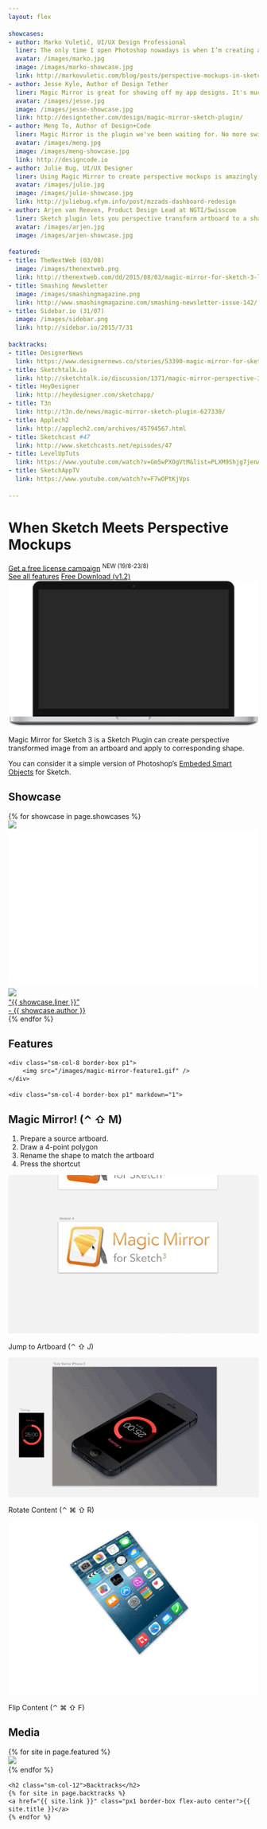 ```yaml
---
layout: flex

showcases:
- author: Marko Vuletič, UI/UX Design Professional
  liner: The only time I open Photoshop nowadays is when I’m creating a presentation mockup of my designs. But this is about to change.
  avatar: /images/marko.jpg
  image: /images/marko-showcase.jpg
  link: http://markovuletic.com/blog/posts/perspective-mockups-in-sketch
- author: Jesse Kyle, Author of Design Tether
  liner: Magic Mirror is great for showing off my app designs. It's much more user-friendly than Photoshop with double the possibilities
  avatar: /images/jesse.jpg
  image: /images/jesse-showcase.jpg
  link: http://designtether.com/design/magic-mirror-sketch-plugin/
- author: Meng To, Author of Design+Code
  liner: Magic Mirror is the plugin we've been waiting for. No more switching to Photoshop for creating perspective mockups. It works that great.
  avatar: /images/meng.jpg
  image: /images/meng-showcase.jpg
  link: http://designcode.io
- author: Julie Bug, UI/UX Designer
  liner: Using Magic Mirror to create perspective mockups is amazingly easy and joyful.
  avatar: /images/julie.jpg
  image: /images/julie-showcase.jpg
  link: http://juliebug.xfym.info/post/mzzads-dashboard-redesign
- author: Arjen van Reeven, Product Design Lead at NGTI/Swisscom
  liner: Sketch plugin lets you perspective transform artboard to a shape. Great for product shots!
  avatar: /images/arjen.jpg
  image: /images/arjen-showcase.jpg

featured:
- title: TheNextWeb (03/08)
  image: /images/thenextweb.png
  link: http://thenextweb.com/dd/2015/08/03/magic-mirror-for-sketch-3-lets-you-quickly-create-hands-on-mockups-of-your-apps/
- title: Smashing Newsletter
  image: /images/smashingmagazine.png
  link: http://www.smashingmagazine.com/smashing-newsletter-issue-142/
- title: Sidebar.io (31/07)
  image: /images/sidebar.png
  link: http://sidebar.io/2015/7/31

backtracks:
- title: DesignerNews
  link: https://www.designernews.co/stories/53390-magic-mirror-for-sketch-3--plugin-to-create-perspective-designs
- title: Sketchtalk.io
  link: http://sketchtalk.io/discussion/1371/magic-mirror-perspective-3d-for-your-artboards
- title: HeyDesigner
  link: http://heydesigner.com/sketchapp/
- title: T3n
  link: http://t3n.de/news/magic-mirror-sketch-plugin-627330/
- title: Applech2
  link: http://applech2.com/archives/45794567.html
- title: Sketchcast #47
  link: http://www.sketchcasts.net/episodes/47
- title: LevelUpTuts
  link: https://www.youtube.com/watch?v=Gm5wPXOgVtM&list=PLXM9Shjg7jenAH19HHSWYPJ4EtB4RNDc1&index=3
- title: SketchAppTV
  link: https://www.youtube.com/watch?v=F7wOPtKjVps

---
```


# When Sketch Meets Perspective Mockups

<div class="wrapper">
<div class="clearfix">
<div class="sm-col sm-col-4 center btn orange">
	<a href="/campaign" class="">Get a free license campaign</a>
	<sup class="red">NEW (19/8-23/8)</sup>
</div>
<a href="/features" class="sm-col sm-col-4 center btn orange">See all features</a>
<a href="/download" class="sm-col sm-col-4 center btn btn-outline orange"><i class="fa fa-arrow-circle-o-down"></i>    Free Download (v1.2)</a>
</div>
</div>


<div class="videoWrapper">
    <!-- Copy & Pasted from YouTube
    <iframe width="560" height="349" src="http://www.youtube.com/embed/YhdjuL5ju8Y?rel=0&hd=1" frameborder="0" allowfullscreen></iframe>
     -->
</div>

<div class="flex container">
<img src="/images/computer.png" class="flex-stretch col-12 m2"/>
</div>


<div class='wrapper' markdown='1'>

Magic Mirror for Sketch 3 is a Sketch Plugin can create perspective transformed image from an artboard and apply to corresponding shape.

You can consider it a simple version of Photoshop’s [Embeded Smart Objects](https://helpx.adobe.com/photoshop/using/create-smart-objects.html) for Sketch.

</div>

<section class="my2 py2 border-top">
<h1>Showcase</h1>

<div class="clearfix">
{% for showcase in page.showcases %}
<div class="sm-col sm-col-6 showcase">
	<img src="{{ showcase.image }}" />
	<a href="{{ showcase.link }}" class="overlay">
		<img src="/images/showcase-placeholder.png" />
		<div class="overlay flex flex-end">
			<div class="flex flex-end m2">
				<div class="flex-none mr2">
					<img src="{{ showcase.avatar }}" class="avatar">
				</div>
				<div class="flex flex-column">
					<div class="flex-auto liner">“{{ showcase.liner }}” </div>
					<div class="flex-auto author">- {{ showcase.author }}</div>
				</div>
			</div>
		</div>
	</a>
</div>
{% endfor %}
</div>

</section>



<section class="my2 py2 border-top">
<h1>Features</h1>

<div class="container sm-flex flex-wrap mxn1 px1 flex-center">

	<div class="sm-col-8 border-box p1">
		<img src="/images/magic-mirror-feature1.gif" />
	</div>

	<div class="sm-col-4 border-box p1" markdown="1">


## Magic Mirror! (⌃ ⇧ M)
1. Prepare a source artboard.
2. Draw a 4-point polygon
3. Rename the shape to match the artboard
4. Press the shortcut

</div>

<div class="sm-flex mt2">
<div class="sm-col-4 border-box p1 flex flex-column flex-center">
	<img src="/images/magic-mirror-feature2.gif" class="flex-grow"/>
	<p class="p1">Jump to Artboard (⌃ ⇧ J)</p>
</div>

<div class="sm-col-4 border-box p1 flex flex-column flex-center">
	<img src="/images/magic-mirror-feature3.gif" class="flex-grow"/>
	<p class="p1">Rotate Content (⌃ ⌘ ⇧ R)</p>
</div>

<div class="sm-col-4 border-box p1 flex flex-column flex-center">
	<img src="/images/magic-mirror-feature4.gif" class="flex-grow"/>
	<p class="p1">Flip Content (⌃ ⌘ ⇧ F)</p>
</div>
</div>

</div>

</section>


<section class="my2 py2 border-top">
<h1>Media</h1>

<div class="wrapper sm-flex flex-wrap mxn1 px1 flex-center">
	{% for site in page.featured %}
	<div class="sm-col-4 border-box p2 center">
	   <a href="{{ site.link }}"><img src="{{ site.image }}" class="grayscale animated"></a>
	</div>
	{% endfor %}

	<h2 class="sm-col-12">Backtracks</h2>
	{% for site in page.backtracks %}
	<a href="{{ site.link }}" class="px1 border-box flex-auto center">{{ site.title }}</a>
	{% endfor %}
</div>
</section>

<!--
## What's different?

Unlike [Symbols](http://bohemiancoding.com/sketch/support/documentation/07-symbols/), Magic Mirror uses [Pattern Fill](http://bohemiancoding.com/sketch/support/documentation/08-styling/1-fills.html) to preform the mirroring. It can mirror any number of Artboards to any number of shape layers in any size, any angle, but <em>also</em> responds to the shape’s distortion (perspective transformation).

Unlike when editing Bitmaps in Sketch, Magic Mirror does not modify the original bitmap in a destructive way (since we’re sourcing from an Artboard). Using Shape layers instead of Bitmap layers, editable paths are preserved and can be easily updated.

## Installation

<p class="center"><a href="javascript:void(0);" onclick="downloadPluginClicked()"><img src="/images/download-plugin.png"></img></a></p>

1. Download the package, unzip it and locate `Magic Mirror.sketchplugin`.
2. Double click to install the plugin, if you’ve multiple versions of Sketch, you can drag the plugin into the specific Sketch dock icon.
3. Check that it’s available in the `Plugins` menu.

![](/images/magic-mirror-menu.png)

4. Consider [donating](#donating) to the project :)


## Usage

<p class="center"><a href="https://github.com/jamztang/MagicMirror/releases/download/v1.0/magicmirror-sample.sketch"><img src="/images/download-sketch.png"></img></a></p>

Magic Mirror currently offers three handy methods.


### 1. Magic Mirror! (&#x2303; &#x21E7; M)

Apply perpective transform to all layers that can be associated with an artboard with the same name.

![](/images/magic-mirror-feature1.gif)

1. Prepare an artboard as the source
2. Use the `Rectangle (R)`  or `Vector (V)` tool to draw a 4 point polygon. It’s important NOT to use the `Round Rect` tool because in order for Magic Mirror to work is to have **exactly 4 control points**.
3. Rename your shape layer to **exactly match the Artboard’s name** you want to mirror.
4. Press `⌃ ⇧ M` or go to `Plugin > Magic Mirror > Magic Mirror!` to see the results!


### 2. Jump to Artboard (&#x2303; &#x21E7; J)

Quickly jump to the layer’s associated artboard.

![](/images/magic-mirror-feature2.gif)

1. Select the magic shape layer you’re currently working on.
2. Press `⌃ ⇧ J` or use `Plugin > Magic Mirror > Jump to Artboard`.


### 3. Rotate Content (&#x2303; &#x2318; &#x21E7; R)

![](/images/magic-mirror-feature3.gif)

Rotate the content orientation of the layer fill.

1. Select the layer
2. Press `⌃ ⌘ ⇧ R` or use `Plugin > Magic Mirror > Rotate Points`.


### 4. Flip Content (&#x2303; &#x2318; &#x21E7; F)

![](/images/magic-mirror-feature4.gif)

Flip the content of the layer fill while preserving the points.

1. Select the layer.
2. Press `⌃ ⌘ ⇧ F` or use `Plugin > Magic Mirror > Flip Content`.


## So how does it work?

In short, Magic Mirror iterates through all the “Shape” layers (MSShapeGroup) in the current page, and finds all the Artboard-Layer pairs that share the exact same name.

Then it looks into the path (NSBezierPath) and extracts the 4 corner points.

It then hands the content over to [Core Image](https://developer.apple.com/library/mac/documentation/GraphicsImaging/Conceptual/CoreImaging/ci_intro/ci_intro.html) to do Perspective Transformation, and apply the transformed image using Pattern Fill.



## Donation

Magic Mirror is an open source project on GitHub. You can freely checkout the source code (and contribute to the project!) However, if you decide to donate to the project, you'll get a special package: ;)

![](/images/donate-dark.jpg)

You've probably seen similar perspective mockup templates like this before, but they're all for Photoshop. I wanted to recreate this entirely in Sketch, and ensure your work remains adjustable and scalable.


## Why should I donate?

First, because I would like to continue developing the product and keep helping the community to better utilize our tools. I believe good ideas, and proper execution of those ideas, requires dedicated time and effort. The only way for us to produce things like that is to have sustainable revenue from the things we work on.

Second, this represents a new era of design possibilites within Sketch. I hope from now on we'll see more and more perspective mockups dedicated for Sketch, which we all love! :)


## Backtrack

[TheNextWeb](http://thenextweb.com/dd/2015/08/03/magic-mirror-for-sketch-3-lets-you-quickly-create-hands-on-mockups-of-your-apps/)

[DesignerNews](https://www.designernews.co/stories/53390-magic-mirror-for-sketch-3--plugin-to-create-perspective-designs)

[iOS Dev Weekly 209](https://iosdevweekly.com/issues/209)

[SketchAppResource](http://www.sketchappsources.com/plugins-for-sketch.html)

[Sidebar.io](http://sidebar.io/2015/7/31)

[SketchTalk.io](http://sketchtalk.io/discussion/1371/magic-mirror-perspective-3d-for-your-artboards)

[T3n (German)](http://t3n.de/news/magic-mirror-sketch-plugin-627330/)

[Applech2 (Japanese)](http://applech2.com/archives/45794567.html)

[ProductHunt](http://www.producthunt.com/tech/magic-mirror-for-sketch-3)

[Hackernews](https://news.ycombinator.com/item?id=9973827)

## Videos

[SketchCast #47](http://www.sketchcasts.net/episodes/47)

[SketchAppTV](https://www.youtube.com/watch?v=F7wOPtKjVps)

[LevelUpTut](https://www.youtube.com/watch?v=Gm5wPXOgVtM&list=PLXM9Shjg7jenAH19HHSWYPJ4EtB4RNDc1&index=3)


-->
